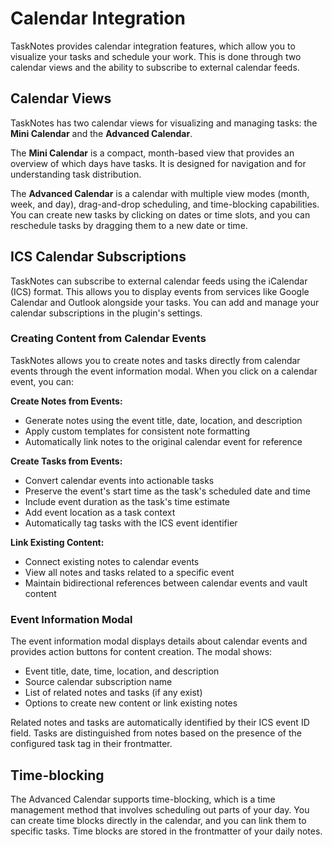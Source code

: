 # Calendar Integration

TaskNotes provides calendar integration features, which allow you to visualize your tasks and schedule your work. This is done through two calendar views and the ability to subscribe to external calendar feeds.

## Calendar Views

TaskNotes has two calendar views for visualizing and managing tasks: the **Mini Calendar** and the **Advanced Calendar**.

The **Mini Calendar** is a compact, month-based view that provides an overview of which days have tasks. It is designed for navigation and for understanding task distribution.

The **Advanced Calendar** is a calendar with multiple view modes (month, week, and day), drag-and-drop scheduling, and time-blocking capabilities. You can create new tasks by clicking on dates or time slots, and you can reschedule tasks by dragging them to a new date or time.

## ICS Calendar Subscriptions

TaskNotes can subscribe to external calendar feeds using the iCalendar (ICS) format. This allows you to display events from services like Google Calendar and Outlook alongside your tasks. You can add and manage your calendar subscriptions in the plugin's settings.

### Creating Content from Calendar Events

TaskNotes allows you to create notes and tasks directly from calendar events through the event information modal. When you click on a calendar event, you can:

**Create Notes from Events:**
- Generate notes using the event title, date, location, and description
- Apply custom templates for consistent note formatting
- Automatically link notes to the original calendar event for reference

**Create Tasks from Events:**
- Convert calendar events into actionable tasks
- Preserve the event's start time as the task's scheduled date and time
- Include event duration as the task's time estimate
- Add event location as a task context
- Automatically tag tasks with the ICS event identifier

**Link Existing Content:**
- Connect existing notes to calendar events
- View all notes and tasks related to a specific event
- Maintain bidirectional references between calendar events and vault content

### Event Information Modal

The event information modal displays details about calendar events and provides action buttons for content creation. The modal shows:

- Event title, date, time, location, and description
- Source calendar subscription name
- List of related notes and tasks (if any exist)
- Options to create new content or link existing notes

Related notes and tasks are automatically identified by their ICS event ID field. Tasks are distinguished from notes based on the presence of the configured task tag in their frontmatter.

## Time-blocking

The Advanced Calendar supports time-blocking, which is a time management method that involves scheduling out parts of your day. You can create time blocks directly in the calendar, and you can link them to specific tasks. Time blocks are stored in the frontmatter of your daily notes.
